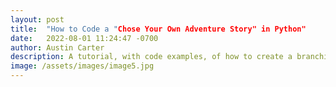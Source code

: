 ```yaml
---
layout: post
title:  "How to Code a "Chose Your Own Adventure Story" in Python"
date:   2022-08-01 11:24:47 -0700
author: Austin Carter
description: A tutorial, with code examples, of how to create a branching paths story in pyhton
image: /assets/images/image5.jpg
---
```


